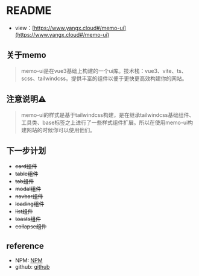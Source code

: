 # README
+ view：[https://www.yangx.cloud#/memo-ui](https://www.yangx.cloud#/memo-ui)
## 关于memo
> memo-ui是在vue3基础上构建的一个ui库。技术栈：vue3、vite、ts、scss、tailwindcss。提供丰富的组件以便于更快更高效构建你的网站。
## 注意说明⚠️
> memo-ui的样式是基于tailwindcss构建，是在继承tailwindcss基础组件、工具类、base标签之上进行了一些样式组件扩展。所以在使用memo-ui构建网站的时候你可以使用他们。
## 下一步计划
+ ~~card组件~~
+ ~~table组件~~
+ ~~tab组件~~
+ ~~modal组件~~
+ ~~navbar组件~~
+ ~~loading组件~~
+ ~~list组件~~
+ ~~toasts组件~~
+ ~~collapse组件~~

## reference

+ NPM: [NPM](https://www.npmjs.com/package/memo-ui)
+ github: [github](https://github.com/Mrxyy/memo-ui)
